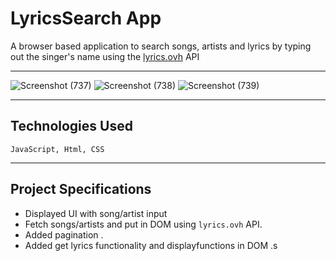 # LyricsSearch App

A browser based application to search songs, artists and lyrics by typing out the singer's name using the [lyrics.ovh](https://lyrics.ovh) API

<hr>

![Screenshot (737)](https://user-images.githubusercontent.com/54171759/137794886-b59a8d7d-356c-49a2-88a5-7fa6ace7694b.png)
![Screenshot (738)](https://user-images.githubusercontent.com/54171759/137794915-ee7469d2-ff02-4b3a-baaa-09a6094f71a7.png)
![Screenshot (739)](https://user-images.githubusercontent.com/54171759/137794942-f39dc894-de64-4e05-87d8-c4ed037c48b9.png)

<hr>

## Technologies Used

``` JavaScript, Html, CSS ```

<hr>

## Project Specifications

- Displayed UI with song/artist input
- Fetch songs/artists and put in DOM using ``` lyrics.ovh ``` API.
- Added pagination .
- Added get lyrics functionality and displayfunctions in DOM .s

